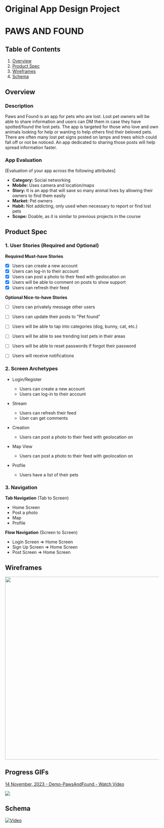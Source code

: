 Original App Design Project
===

# PAWS AND FOUND

## Table of Contents

1. [Overview](#Overview)
2. [Product Spec](#Product-Spec)
3. [Wireframes](#Wireframes)
4. [Schema](#Schema)

## Overview

### Description

Paws and Found is an app for pets who are lost. Lost pet owners will be able to share information and users can DM them in case they have spotted/found the lost pets. The app is targeted for those who love and own animals looking for help or wanting to help others find their beloved pets. There are often many lost pet signs posted on lamps and trees which could fall off or not be noticed. An app dedicated to sharing those posts will help spread information faster.

### App Evaluation

[Evaluation of your app across the following attributes]
- **Category:** Social networking
- **Mobile:** Uses camera and location/maps
- **Story:** It is an app that will save so many animal lives by allowing their owners to find them easily
- **Market:** Pet owners
- **Habit:** Not addicting, only used when necessary to report or find lost pets
- **Scope:** Doable, as it is similar to previous projects in the course

## Product Spec

### 1. User Stories (Required and Optional)

**Required Must-have Stories**

- [X] Users can create a new account
- [X] Users can log-in to their account
- [X] Users can post a photo to their feed with geolocation on
- [X] Users will be able to comment on posts to show support
- [X] Users can refresh their feed

**Optional Nice-to-have Stories**

- [ ] Users can privately message other users
- [ ] Users can update their posts to "Pet found"
- [ ] Users will be able to tap into categories (dog, bunny, cat, etc.)
- [ ] Users will be able to see trending lost pets in their areas
- [ ] Users will be able to reset passwords if forgot their password
- [ ] Users will receive notifications


### 2. Screen Archetypes

- Login/Register
    - Users can create a new account
    - Users can log-in to their account

- Stream
    - Users can refresh their feed
    - User can get comments

- Creation
    - Users can post a photo to their feed with geolocation on

- Map View
    - Users can post a photo to their feed with geolocation on

- Profile
    - Users have a list of their pets


### 3. Navigation

**Tab Navigation** (Tab to Screen)

* Home Screen
* Post a photo
* Map
* Profile

**Flow Navigation** (Screen to Screen)

- Login Screen
  => Home Screen
- Sign Up Screen
  => Home Screen
- Post Screen
  => Home Screen

## Wireframes

<img src="https://hackmd.io/_uploads/SJFn3bhz6.jpg" width=600>

## Progress GIFs
<div>
    <a href="https://www.loom.com/share/33ae69e0a27648e988efcc4bb2b0fb6a">
      <p>14 November, 2023 - Demo-PawsAndFound - Watch Video</p>
    </a>
    <a href="https://www.loom.com/share/33ae69e0a27648e988efcc4bb2b0fb6a">
      <img style="max-width:300px;" src="https://cdn.loom.com/sessions/thumbnails/33ae69e0a27648e988efcc4bb2b0fb6a-with-play.gif">
    </a>
  </div>

## Schema 

[![Video](https://img.youtube.com/vi/RtpW2tD3M/maxresdefault.jpg)](https://www.youtube.com/watch?v=D_RtpW2tD3M)
